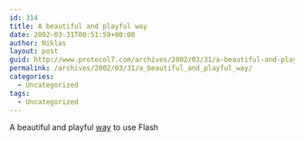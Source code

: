 ```yaml
---
id: 314
title: A beautiful and playful way
date: 2002-03-31T00:51:59+00:00
author: Niklas
layout: post
guid: http://www.protocol7.com/archives/2002/03/31/a-beautiful-and-playful-way/
permalink: /archives/2002/03/31/a_beautiful_and_playful_way/
categories:
  - Uncategorized
tags:
  - Uncategorized
---
```

<div class='microid-27a039a879fc352deeca89a8a15e00bf9337359f'>
  <p>
    A beautiful and playful <a href="http://www.lego.com/build/brickbuilder/brickbuilder.asp">way</a> to use Flash
  </p>
</div>